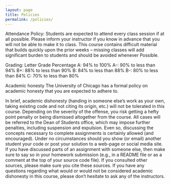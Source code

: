 ```yaml
---
layout: page
title: Policies
permalink: /policies/
---
```


Attendance Policy:
Students are expected to attend every class session if at all possible. Please inform your
instructor if you know in advance that you will not be able to make it to class. This
course contains difficult material that builds quickly upon the prior weeks – missing
classes will add significant burden to students and should be avoided whenever
Possible.

Grading:
Letter Grade Percentage
A: 94% to 100%
A-: 90% to less than 94%
B+: 88% to less than 90%
B: 84% to less than 88%
B-: 80% to less than 84%
C: 70% to less than 80%

Academic honesty
The University of Chicago has a formal policy on academic honesty that you
are expected to adhere to.

In brief, academic dishonesty (handing in someone else’s work as your own, taking existing code and not citing its origin, etc.) will not be tolerated in this course. Depending on the severity of the offense, you risk getting a hefty point penalty or being dismissed altogether from the course. All cases will be referred to the Dean of Students office, which may impose further penalties, including suspension and expulsion. Even so, discussing the concepts necessary to complete assignments is certainly allowed (and encouraged). Under no circumstances should you show (or email) another student your code or post your solution to a web-page or social media site. If you have discussed parts of an assignment with someone else, then make sure to say so in your homework submission (e.g., in a README file or as a comment at the top of your source code file). If you consulted other sources, please make sure you cite these sources. If you have any questions regarding what would or would not be considered academic dishonesty in this course, please don’t hesitate to ask any of the instructors.
